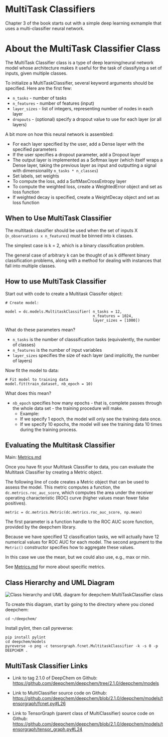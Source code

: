 # MultiTask Classifiers

Chapter 3 of the book starts out with
a simple deep learning exmample that
uses a multi-classifier neural network.

# About the MultiTask Classifier Class

The MultiTask Classifier class is a type of
deep learning/neural network model whose
architecture makes it useful for the task
of classifying a set of inputs, given 
multiple classes.

To initialize a MultiTaskClassifier, several
keyword arguments should be specified. Here are 
the first few:

* `n_tasks` - number of tasks
* `n_features` - number of features (input)
* `layer_sizes` - list of integers, representing number of nodes in each layer
* `dropouts` - (optional) specify a dropout value to use for each layer (or all layers)

A bit more on how this neural network is assembled:

* For each layer specified by the user, add a Dense layer with the specified parameters
* If the user specifies a dropout parameter, add a Dropout layer
* The output layer is implemented as a Softmax layer (which itself wraps a Dense layer,
  taking the previous layer as input and outputting 
  a signal with dimensionality `n_tasks * n_classes`)
* Set labels, set weights
* To compute the loss, add a SoftMaxCrossEntropy layer
* To compute the weighted loss, create a WeightedError object and set as loss function
* If weighted decay is specified, create a WeightDecay object and set as loss function

## When to Use MultiTask Classifier

The multitask classifier should be used when the set of
inputs X (`n_observations x n_features`) must be binned
into k classes.

The simplest case is k = 2, which is a binary classification problem.

The general case of arbitrary k can be thought of as k different
binary classification problems, along with a method for dealing
with instances that fall into multiple classes.

## How to use MultiTask Classifier

Start out with code to create a Multitask Classifer
object:

```
# Create model:

model = dc.models.MultitaskClassifier( n_tasks = 12,
                                       n_features = 1024,
                                       layer_sizes = [1000])
```

What do these parameters mean?

- `n_tasks` is the number of classsification tasks (equivalently, the number of classes)
- `n_features` is the number of input variables
- `layer_sizes` specifies the size of each layer (and implicitly, the number of layers)

Now fit the model to data:

```
# Fit model to training data
model.fit(train_dataset, nb_epoch = 10)
```

What does this mean?

- `nb_epoch` specifies how many epochs - that is, complete passes through the whole
  data set - the training procedure will make.
    - Example:
    - If we specify 1 epoch, the model will only see the training data once.
    - If we specify 10 epochs, the model will see the training data 10 times during the training process.

## Evaluating the Multitask Classifier

Main: [Metrics.md](Metrics.md)

Once you have fit your Multitask Classifier to data,
you can evaluate the Multitask Classifier by creating
a Metric object.

The following line of code creates a Metric object
that can be used to assess the model. This metric
computes a function, the `dc.metrics.roc_auc_score`,
which computes the area under the receiver operating
characteristic (ROC) curve (higher values mean fewer
false positives).

```
metric = dc.metrics.Metric(dc.metrics.roc_auc_score, np.mean)
```

The first parameter is a function handle to the ROC AUC
score function, provided by the deepchem library. 

Because we have specified 12 classification tasks,
we will actually have 12 numerical values for ROC AUC 
for each model. The second argument to the `Metric()`
constructor specifies how to aggregate these values.

In this case we use the mean, but we could also use,
e.g., max or min.

See [Metrics.md](Metrics.md) for more about specific metrics.

## Class Hierarchy and UML Diagram

![Class hierarchy and UML diagram for deepchem MultiTaskClassifier class](multitask_classifier.png)

To create this diagram, start by going to the directory
where you cloned deepchem:

```
cd ~/deepchem/
```

Install pylint, then call pyreverse:

```
pip install pylint
cd deepchem/models
pyreverse -o png -c tensorgraph.fcnet.MultitaskClassifier -k -s 0 -p DEEPCHEM .
```

## MultiTask Classifier Links

* Link to tag 2.1.0 of DeepChem on Github: <https://github.com/deepchem/deepchem/tree/2.1.0/deepchem/models>

* Link to MultiClassifier source code on Github: <https://github.com/deepchem/deepchem/blob/2.1.0/deepchem/models/tensorgraph/fcnet.py#L26>

* Link to TensorGraph (parent class of MultiClassifier) source code on Github: <https://github.com/deepchem/deepchem/blob/2.1.0/deepchem/models/tensorgraph/tensor_graph.py#L24>

